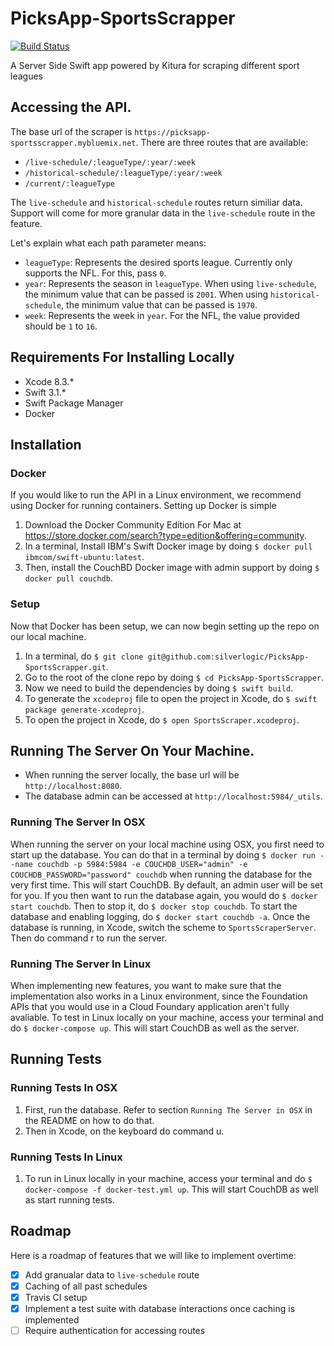 # PicksApp-SportsScrapper
[![Build Status](https://travis-ci.org/silverlogic/PicksApp-SportsScrapper.svg?branch=master)](https://travis-ci.org/silverlogic/PicksApp-SportsScrapper)

A Server Side Swift app powered by Kitura for scraping different sport leagues

## Accessing the API.
The base url of the scraper is `https://picksapp-sportsscrapper.mybluemix.net`.
There are three routes that are available:

* `/live-schedule/:leagueType/:year/:week`
* `/historical-schedule/:leagueType/:year/:week`
* `/current/:leagueType`

The `live-schedule` and `historical-schedule` routes return similiar data. Support will come for more granular data in the `live-schedule` route in the feature.

Let's explain what each path parameter means:

* `leagueType`: Represents the desired sports league. Currently only supports the NFL. For this, pass `0`.
* `year`: Represents the season in `leagueType`. When using `live-schedule`, the minimum value that can be passed is `2001`. When using `historical-schedule`, the minimum value that can be passed is `1970`.
* `week`: Represents the week in `year`. For the NFL, the value provided should be `1` to `16`.

## Requirements For Installing Locally

* Xcode 8.3.*
* Swift 3.1.*
* Swift Package Manager
* Docker

## Installation

### Docker
If you would like to run the API in a Linux environment, we recommend using Docker for running containers. Setting up Docker is simple

1. Download the Docker Community Edition For Mac at https://store.docker.com/search?type=edition&offering=community.
1. In a terminal, Install IBM's Swift Docker image by doing `$ docker pull ibmcom/swift-ubuntu:latest`.
1. Then, install the CouchBD Docker image with admin support by doing `$ docker pull couchdb`.

### Setup
Now that Docker has been setup, we can now begin setting up the repo on our local machine.

1. In a terminal, do `$ git clone git@github.com:silverlogic/PicksApp-SportsScrapper.git`.
1. Go to the root of the clone repo by doing `$ cd PicksApp-SportsScrapper`.
1. Now we need to build the dependencies by doing `$ swift build`.
1. To generate the `xcodeproj` file to open the project in Xcode, do `$ swift package generate-xcodeproj`.
1. To open the project in Xcode, do `$ open SportsScraper.xcodeproj`.

## Running The Server On Your Machine.

* When running the server locally, the base url will be `http://localhost:8080`.
* The database admin can be accessed at `http://localhost:5984/_utils`.

### Running The Server In OSX
When running the server on your local machine using OSX, you first need to start up the database. You can do that in a terminal by doing `$ docker run --name couchdb -p 5984:5984 -e COUCHDB_USER="admin" -e COUCHDB_PASSWORD="password" couchdb` when running the database for the very first time. This will start CouchDB. By default, an admin user will be set for you. If you then want to run the database again, you would do `$ docker start couchdb`. Then to stop it, do `$ docker stop couchdb`. To start the database and enabling logging, do `$ docker start couchdb -a`. Once the database is running, in Xcode, switch the scheme to `SportsScraperServer`. Then do command r to run the server.

### Running The Server In Linux
When implementing new features, you want to make sure that the implementation also works in a Linux environment, since the Foundation APIs that you would use in a Cloud Foundary application aren't fully avaliable. To test in Linux locally on your machine, access your terminal and do `$ docker-compose up`. This will start CouchDB as well as the server.

## Running Tests

### Running Tests In OSX

1. First, run the database. Refer to section `Running The Server in OSX` in the README on how to do that.
1. Then in Xcode, on the keyboard do command u.

### Running Tests In Linux

1. To run in Linux locally in your machine, access your terminal and do `$ docker-compose -f docker-test.yml up`. This will start CouchDB as well as start running tests.

## Roadmap
Here is a roadmap of features that we will like to implement overtime:

- [x] Add granualar data to `live-schedule` route
- [x] Caching of all past schedules
- [x] Travis CI setup
- [x] Implement a test suite with database interactions once caching is implemented
- [ ] Require authentication for accessing routes
